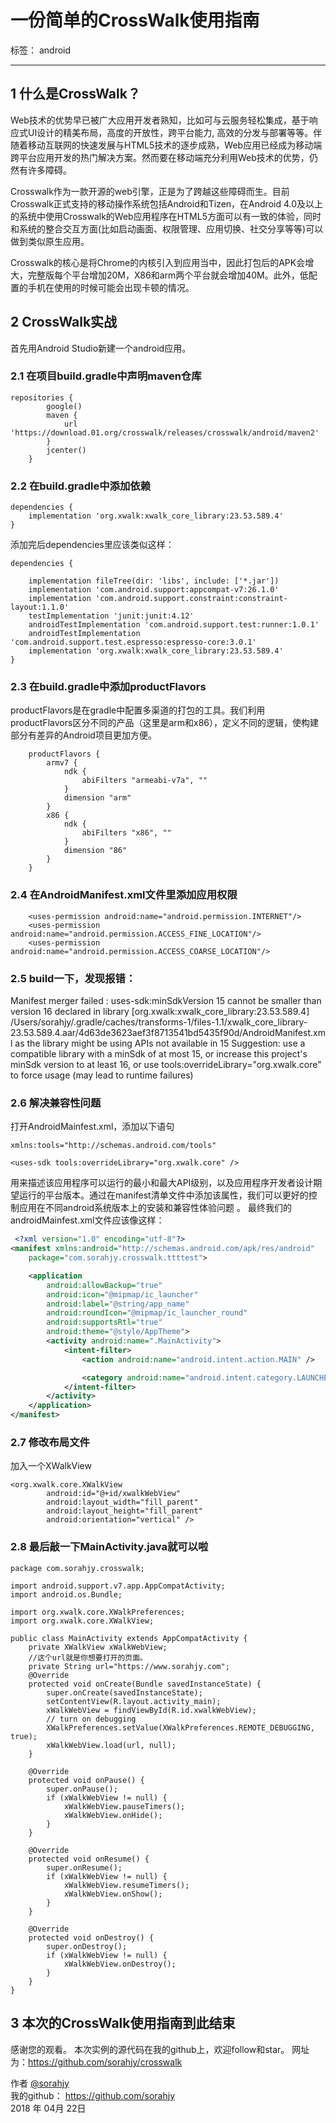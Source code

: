# 一份简单的CrossWalk使用指南

标签： android

---

## 1 什么是CrossWalk？
Web技术的优势早已被广大应用开发者熟知，比如可与云服务轻松集成，基于响应式UI设计的精美布局，高度的开放性，跨平台能力, 高效的分发与部署等等。伴随着移动互联网的快速发展与HTML5技术的逐步成熟，Web应用已经成为移动端跨平台应用开发的热门解决方案。然而要在移动端充分利用Web技术的优势，仍然有许多障碍。

Crosswalk作为一款开源的web引擎，正是为了跨越这些障碍而生。目前Crosswalk正式支持的移动操作系统包括Android和Tizen，在Android 4.0及以上的系统中使用Crosswalk的Web应用程序在HTML5方面可以有一致的体验，同时和系统的整合交互方面(比如启动画面、权限管理、应用切换、社交分享等等)可以做到类似原生应用。

Crosswalk的核心是将Chrome的内核引入到应用当中，因此打包后的APK会增大，完整版每个平台增加20M，X86和arm两个平台就会增加40M。此外，低配置的手机在使用的时候可能会出现卡顿的情况。

## 2 CrossWalk实战
首先用Android Studio新建一个android应用。
### 2.1 在项目build.gradle中声明maven仓库
```
repositories {
        google()
        maven {
            url 'https://download.01.org/crosswalk/releases/crosswalk/android/maven2'
        }
        jcenter()
    }
```
### 2.2 在build.gradle中添加依赖
```
dependencies {
    implementation 'org.xwalk:xwalk_core_library:23.53.589.4'
}

```
添加完后dependencies里应该类似这样：
```
dependencies {

    implementation fileTree(dir: 'libs', include: ['*.jar'])
    implementation 'com.android.support:appcompat-v7:26.1.0'
    implementation 'com.android.support.constraint:constraint-layout:1.1.0'
    testImplementation 'junit:junit:4.12'
    androidTestImplementation 'com.android.support.test:runner:1.0.1'
    androidTestImplementation 'com.android.support.test.espresso:espresso-core:3.0.1'
    implementation 'org.xwalk:xwalk_core_library:23.53.589.4'
}

```
### 2.3 在build.gradle中添加productFlavors
productFlavors是在gradle中配置多渠道的打包的工具。我们利用productFlavors区分不同的产品（这里是arm和x86），定义不同的逻辑，使构建部分有差异的Android项目更加方便。

```
    productFlavors {
        armv7 {
            ndk {
                abiFilters "armeabi-v7a", ""
            }
            dimension "arm"
        }
        x86 {
            ndk {
                abiFilters "x86", ""
            }
            dimension "86"
        }
    }
```

### 2.4 在AndroidManifest.xml文件里添加应用权限
```
    <uses-permission android:name="android.permission.INTERNET"/>
    <uses-permission android:name="android.permission.ACCESS_FINE_LOCATION"/>
    <uses-permission android:name="android.permission.ACCESS_COARSE_LOCATION"/>
```

### 2.5 build一下，发现报错：
Manifest merger failed : uses-sdk:minSdkVersion 15 cannot be smaller than version 16 declared in library [org.xwalk:xwalk_core_library:23.53.589.4] /Users/sorahjy/.gradle/caches/transforms-1/files-1.1/xwalk_core_library-23.53.589.4.aar/4d63de3623aef3f8713541bd5435f90d/AndroidManifest.xml as the library might be using APIs not available in 15
	Suggestion: use a compatible library with a minSdk of at most 15,
		or increase this project's minSdk version to at least 16,
		or use tools:overrideLibrary="org.xwalk.core" to force usage (may lead to runtime failures)

### 2.6 解决兼容性问题
打开AndroidMainfest.xml，添加以下语句
```
xmlns:tools="http://schemas.android.com/tools"
```

```
<uses-sdk tools:overrideLibrary="org.xwalk.core" />
```
<uses-sdk> 用来描述该应用程序可以运行的最小和最大API级别，以及应用程序开发者设计期望运行的平台版本。通过在manifest清单文件中添加该属性，我们可以更好的控制应用在不同android系统版本上的安装和兼容性体验问题
。
最终我们的androidMainfest.xml文件应该像这样：

```xml
 <?xml version="1.0" encoding="utf-8"?>
<manifest xmlns:android="http://schemas.android.com/apk/res/android"
    package="com.sorahjy.crosswalk.ttttest">

    <application
        android:allowBackup="true"
        android:icon="@mipmap/ic_launcher"
        android:label="@string/app_name"
        android:roundIcon="@mipmap/ic_launcher_round"
        android:supportsRtl="true"
        android:theme="@style/AppTheme">
        <activity android:name=".MainActivity">
            <intent-filter>
                <action android:name="android.intent.action.MAIN" />

                <category android:name="android.intent.category.LAUNCHER" />
            </intent-filter>
        </activity>
    </application>
</manifest>

```
### 2.7 修改布局文件
加入一个XWalkView
```
<org.xwalk.core.XWalkView
        android:id="@+id/xwalkWebView"
        android:layout_width="fill_parent"
        android:layout_height="fill_parent"
        android:orientation="vertical" />
```
### 2.8 最后敲一下MainActivity.java就可以啦
```
package com.sorahjy.crosswalk;

import android.support.v7.app.AppCompatActivity;
import android.os.Bundle;

import org.xwalk.core.XWalkPreferences;
import org.xwalk.core.XWalkView;

public class MainActivity extends AppCompatActivity {
    private XWalkView xWalkWebView;
    //这个url就是你想要打开的页面。
    private String url="https://www.sorahjy.com";
    @Override
    protected void onCreate(Bundle savedInstanceState) {
        super.onCreate(savedInstanceState);
        setContentView(R.layout.activity_main);
        xWalkWebView = findViewById(R.id.xwalkWebView);
        // turn on debugging
        XWalkPreferences.setValue(XWalkPreferences.REMOTE_DEBUGGING, true);
        xWalkWebView.load(url, null);
    }

    @Override
    protected void onPause() {
        super.onPause();
        if (xWalkWebView != null) {
            xWalkWebView.pauseTimers();
            xWalkWebView.onHide();
        }
    }

    @Override
    protected void onResume() {
        super.onResume();
        if (xWalkWebView != null) {
            xWalkWebView.resumeTimers();
            xWalkWebView.onShow();
        }
    }

    @Override
    protected void onDestroy() {
        super.onDestroy();
        if (xWalkWebView != null) {
            xWalkWebView.onDestroy();
        }
    }
}

```

## 3 本次的CrossWalk使用指南到此结束
感谢您的观看。
本次实例的源代码在我的github上，欢迎follow和star。
网址为：https://github.com/sorahjy/crosswalk


作者 [@sorahjy][1]<br />
我的github： https://github.com/sorahjy <br />
2018 年 04月 22日

[1]: https://github.com/sorahjy







